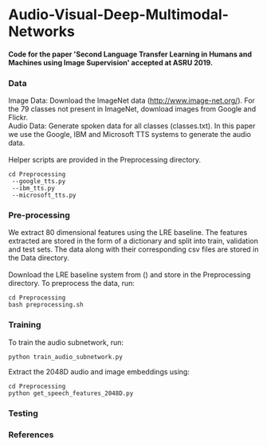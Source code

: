 # Audio-Visual-Deep-Multimodal-Networks
#### Code for the paper 'Second Language Transfer Learning in Humans and Machines using Image Supervision' accepted at ASRU 2019.

### Data

Image Data: Download the ImageNet data (http://www.image-net.org/). For the 79 classes not present in ImageNet, download images from Google and Flickr.  </br>
Audio Data: Generate spoken data for all classes (classes.txt). In this paper we use the Google, IBM and Microsoft TTS systems to generate the audio data. </br></br>
Helper scripts are provided in the Preprocessing directory.</br>
```
cd Preprocessing
 --google_tts.py 
 --ibm_tts.py 
 --microsoft_tts.py
 ```

### Pre-processing

We extract 80 dimensional features using the LRE baseline. The features extracted are stored in the form of a dictionary and split into train, validation and test sets. The data along with their corresponding csv files are stored in the Data directory.</br></br>
Download the LRE baseline system from () and store in the Preprocessing directory. To preprocess the data, run:</br>
```
cd Preprocessing
bash preprocessing.sh
```


### Training

To train the audio subnetwork, run:</br>
```
python train_audio_subnetwork.py
```
Extract the 2048D audio and image embeddings using:</br>
```
cd Preprocessing
python get_speech_features_2048D.py
```


### Testing

### References
